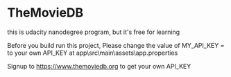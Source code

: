 # TheMovieDB

this is udacity nanodegree program, but it's free for learning 

Before you build run this project, 
Please change the value of MY_API_KEY = to your own API_KEY at app\src\main\assets\app.properties 

Signup to https://www.themoviedb.org to get your own API_KEY
